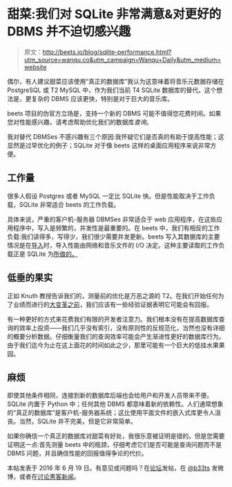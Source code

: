 # 甜菜:我们对 SQLite 非常满意&对更好的 DBMS 并不迫切感兴趣

> 原文：<http://beets.io/blog/sqlite-performance.html?utm_source=wanqu.co&utm_campaign=Wanqu+Daily&utm_medium=website>

偶尔，有人建议甜菜应该使用“真正的数据库”我认为这意味着将音乐元数据存储在 PostgreSQL 或 T2 MySQL 中，作为我们当前 T4 SQLite 数据库的替代。这个想法是，更复杂的 DBMS 应该更快，特别是对于巨大的音乐库。

beets 项目的伪官方立场是，支持一个新的 DBMS 可能不值得您花费时间。如果您对性能感兴趣，请考虑帮助优化我们的数据库*查询*。

我对替代 DBMSes 不感兴趣有三个原因:我怀疑它们是否真的有助于提高性能；这显然是过早优化的例子；SQLite 对于像 beets 这样的桌面应用程序来说非常方便。

## 工作量

很多人假设 Postgres 或者 MySQL 一定比 SQLite 快。但是性能取决于工作负载，SQLite 非常适合 beets 的工作负载。

具体来说，严重的客户机-服务器 DBMSes 非常适合于 web 应用程序，在这些应用程序中，写入是频繁的，并发性是最重要的。在 beets 中，我们有相反的工作负载:我们读得多，写得少，我们很少需要并发更新。beets 写入其数据库的主要情况是在[导入](http://docs.beets.io/en/latest/reference/cli.html#import)时，导入性能由网络和音乐文件的 I/O 决定。这种主要读取的工作负载正是 SQLite 为[所做的。](https://www.sqlite.org/whentouse.html)

## 低垂的果实

正如 Knuth 教授告诉我们的，测量前的优化是万恶之源的 T2。在我们开始任何为了业绩而进行的[大变革之前](http://c2.com/cgi/wiki?PrematureOptimization)，我们应该有一些经验证据表明它可能会有回报。

有一种更好的方式来花费我们有限的开发者注意力。我们根本没有在提高数据库查询的效率上投资——我们几乎没有索引，没有原则性的反规范化，当然也没有详细的概要分析数据。仔细衡量我们的查询效率可能会产生渐进性更好的数据库行为。由于我们迄今为止在这上面花的时间如此之少，那里可能有一个巨大的低挂水果果园。

## 麻烦

即使其他条件相同，连接到新的数据库后端也会给用户和开发人员带来不便。SQLite 内置于 Python 中；任何其他 DBMS 都意味着新的依赖性。人们通常想象的“真正的数据库”是客户机-服务器系统；这比使用平面文件的嵌入式库更令人沮丧。当然，SQLite 并不完美，但是它非常简单。

如果你确信一个真正的数据库对甜菜有好处，我很乐意被证明是错的。但是您需要证明这一点:首先测量 beets 中的瓶颈，仔细考虑它们是否可能是查询问题而不是 DBMS 问题，并且确信性能的回报值得争论的代价。

本帖发表于 2016 年 6 月 19 日。有意见或问题吗？在[论坛](http://discourse.beets.io)发帖，在 [@b33ts](http://twitter.com/b33ts) 发微博，或者在[讨论黑客新闻](http://news.ycombinator.com/submitlink?u=http%3A%2F%2Fbeets.io%2Fblog%2Fsqlite-performance.html&t=we%E2%80%99re+pretty+happy+with+SQLite+%26+not+urgently+interested+in+a+fancier+DBMS)。